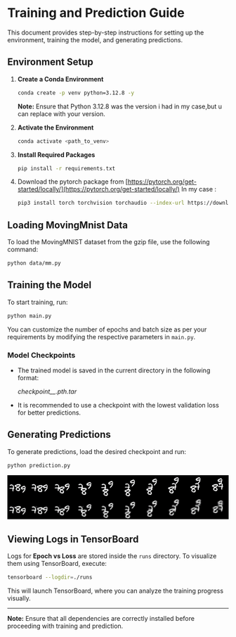 # Training and Prediction Guide

This document provides step-by-step instructions for setting up the environment, training the model, and generating predictions.

## Environment Setup

1. **Create a Conda Environment**
   ```sh
   conda create -p venv python=3.12.8 -y
   ```
   **Note:** Ensure that Python 3.12.8 was the version i had in my case,but u can replace with your version.

2. **Activate the Environment**
   ```sh
   conda activate <path_to_venv>
   ```

3. **Install Required Packages**
   ```sh
   pip install -r requirements.txt
   ```
4. Download the pytorch package from [https://pytorch.org/get-started/locally/](https://pytorch.org/get-started/locally/)
   In my  case :
   ```sh
   pip3 install torch torchvision torchaudio --index-url https://download.pytorch.org/whl/cu118
   ```
## Loading MovingMnist Data

To load the MovingMNIST dataset from the gzip file, use the following command:
   ```sh
   python data/mm.py
   ```

## Training the Model

To start training, run:
   ```sh
   python main.py
   ```
You can customize the number of epochs and batch size as per your requirements by modifying the respective parameters in `main.py`.

### Model Checkpoints

- The trained model is saved in the current directory in the following format:
  
  *checkpoint_<epoch>_<loss>.pth.tar*
  
- It is recommended to use a checkpoint with the lowest validation loss for better predictions.

## Generating Predictions

To generate predictions, load the desired checkpoint and run:
   ```sh
   python prediction.py
   ```
![](https://github.com/Yashas-naidu/ConvLSTM/blob/main/images/movingmnist.png)
## Viewing Logs in TensorBoard

Logs for **Epoch vs Loss** are stored inside the `runs` directory. To visualize them using TensorBoard, execute:
   ```sh
   tensorboard --logdir=./runs
   ```

This will launch TensorBoard, where you can analyze the training progress visually.

---

**Note:** Ensure that all dependencies are correctly installed before proceeding with training and prediction.

